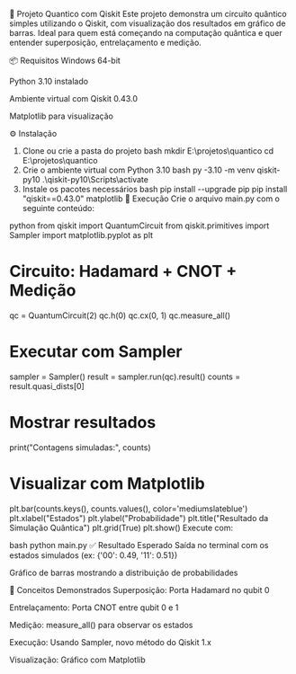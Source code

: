 🧠 Projeto Quantico com Qiskit
Este projeto demonstra um circuito quântico simples utilizando o Qiskit, com visualização dos resultados em gráfico de barras. Ideal para quem está começando na computação quântica e quer entender superposição, entrelaçamento e medição.

📦 Requisitos
Windows 64-bit

Python 3.10 instalado

Ambiente virtual com Qiskit 0.43.0

Matplotlib para visualização

⚙️ Instalação
1. Clone ou crie a pasta do projeto
bash
mkdir E:\projetos\quantico
cd E:\projetos\quantico
2. Crie o ambiente virtual com Python 3.10
bash
py -3.10 -m venv qiskit-py10
.\qiskit-py10\Scripts\activate
3. Instale os pacotes necessários
bash
pip install --upgrade pip
pip install "qiskit==0.43.0" matplotlib
🧪 Execução
Crie o arquivo main.py com o seguinte conteúdo:

python
from qiskit import QuantumCircuit
from qiskit.primitives import Sampler
import matplotlib.pyplot as plt

# Circuito: Hadamard + CNOT + Medição
qc = QuantumCircuit(2)
qc.h(0)
qc.cx(0, 1)
qc.measure_all()

# Executar com Sampler
sampler = Sampler()
result = sampler.run(qc).result()
counts = result.quasi_dists[0]

# Mostrar resultados
print("Contagens simuladas:", counts)

# Visualizar com Matplotlib
plt.bar(counts.keys(), counts.values(), color='mediumslateblue')
plt.xlabel("Estados")
plt.ylabel("Probabilidade")
plt.title("Resultado da Simulação Quântica")
plt.grid(True)
plt.show()
Execute com:

bash
python main.py
✅ Resultado Esperado
Saída no terminal com os estados simulados (ex: {'00': 0.49, '11': 0.51})

Gráfico de barras mostrando a distribuição de probabilidades

🧠 Conceitos Demonstrados
Superposição: Porta Hadamard no qubit 0

Entrelaçamento: Porta CNOT entre qubit 0 e 1

Medição: measure_all() para observar os estados

Execução: Usando Sampler, novo método do Qiskit 1.x

Visualização: Gráfico com Matplotlib
